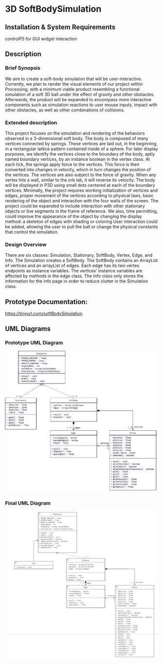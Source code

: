 # 3D SoftBodySimulation

## Installation & System Requirements
controlP5 for GUI widget interaction

## Description
### Brief Synopsis
We aim to create a soft-body simulation that will be user-interactive. Currently, we plan to render the visual elements of our project within Processing, with a minimum viable product resembling a functional simulation of a soft 3D ball under the effect of gravity and other obstacles. Afterwards, the product will be expanded to encompass more interactive components such as simulation reactions to user mouse inputs, impact with other obstacles, as well as other combinations of collisions.  

### Extended description
This project focuses on the simulation and rendering of the behaviors observed in a 3-dimensional soft body. The body is composed of many vertices connected by springs. These vertices are laid out, in the beginning, in a rectangular lattice pattern contained inside of a sphere. For later display purposes, we identify the vertices close to the boundary of the body, aptly named boundary vertices, by an instance boolean in the vertex class. At each tick, the springs apply force to the vertices. This force is then converted into changes in velocity, which in turn changes the position of the vertices. The vertices are also subject to the force of gravity. When any vertex hits a wall, similar to the orb lab, it will reverse its velocity. The body will be displayed in P3D using small dots centered at each of the boundary vertices. Minimally, the project requires working initialization of vertices and edges, proper movement of the vertices according to physical laws, basic rendering of the object and interaction with the four walls of the screen. The project could be expanded to include interaction with other stationary objects or line segments in the frame of reference. We also, time permitting, could improve the appearance of the object by changing the display method: a skeleton of edges with shading or coloring User interaction could be added, allowing the user to pull the ball or change the physical constants that control the simulation.  

### Design Overview
There are six classes: Simulation, Stationary, SoftBody, Vertex, Edge, and Info. The Simulation creates a SoftBody. The SoftBody contains an ArrayList of vertices and an arrayList of edges. Each edge has its two vertex endpoints as instance variables. The vertices’ instance variables are affected by methods in the edge class. The Info class only stores the information for the info page in order to reduce clutter in the Simulation class.   


## Prototype Documentation:  
https://tinyurl.com/softBodySimulation  


## UML Diagrams
### Prototype UML Diagram  
![Prototype UML Design](img/uml_prototype.png)
### Final UML Diagram
![Prototype UML Design](img/uml1.png)


